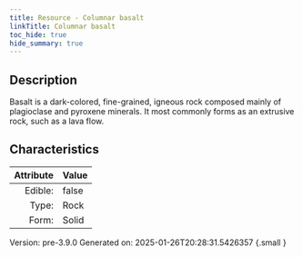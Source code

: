 ```yaml
---
title: Resource - Columnar basalt
linkTitle: Columnar basalt
toc_hide: true
hide_summary: true
---
```


## Description
Basalt is a dark-colored, fine-grained, igneous rock&#10;&#9; composed mainly of plagioclase and pyroxene minerals. It most commonly forms as an&#10;&#9; extrusive rock, such as a lava flow.

## Characteristics

| Attribute      | Value |
|--------:|:------|
|Edible:|false|
|Type:|Rock|
|Form:|Solid|
 



    

Version: pre-3.9.0 Generated on: 2025-01-26T20:28:31.5426357
{.small }
